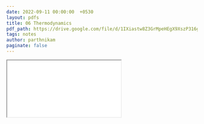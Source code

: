 ```yaml
---
date: 2022-09-11 00:00:00  +0530
layout: pdfs
title: 06 Thermodynamics
pdf_path: https://drive.google.com/file/d/1IXiastw8Z3GrMpeHEgX9XszP316g7X9S/preview?usp=sharing
tags: notes
author: parthnikam
paginate: false
---
```


<iframe class="embed-pdf" src="{{ page.pdf_path }}#toolbar=0" seamless="seamless" scrolling="no" style="overflow:hidden"></iframe>
